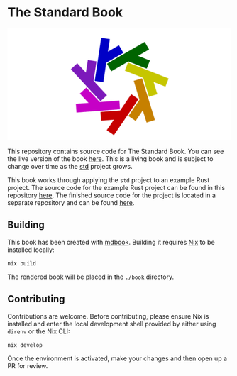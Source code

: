 # The Standard Book

![logo](./src/images/logo.png)

This repository contains source code for The Standard Book. You can see the
live version of the book [here][live]. This is a living book and is subject to
change over time as the [std] project grows.

This book works through applying the `std` project to an example Rust project.
The source code for the example Rust project can be found in this repository
[here][rust]. The finished source code for the project is located in a separate
repository and can be found [here][final].

## Building

This book has been created with [mdbook]. Building it requires [Nix] to be
installed locally:

```text
nix build
```

The rendered book will be placed in the `./book` directory.

## Contributing

Contributions are welcome. Before contributing, please ensure Nix is installed
and enter the local development shell provided by either using `direnv` or
the Nix CLI:

```text
nix develop
```

Once the environment is activated, make your changes and then open up a PR for
review.

[final]: https://github.com/jmgilman/std-book-example
[live]: https://jmgilman.github.io/std-book/
[mdbook]: https://github.com/rust-lang/mdBook
[nix]: https://nixos.org
[rust]: https://github.com/jmgilman/std-book/tree/master/rust
[std]: https://github.com/divnix/std
